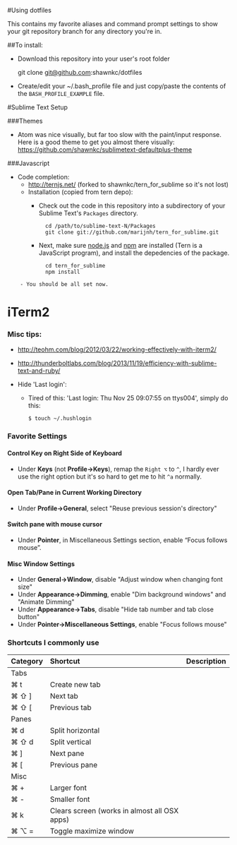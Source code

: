 #Using dotfiles

This contains my favorite aliases and command prompt settings to show your git repository branch for any directory you're in.

##To install:

- Download this repository into your user's root folder
  
  git clone git@github.com:shawnkc/dotfiles

- Create/edit your ~/.bash_profile file and just copy/paste the contents of the `BASH_PROFILE_EXAMPLE` file.

#Sublime Text Setup

###Themes

- Atom was nice visually, but far too slow with the paint/input response.  Here is a good theme to get you almost there visually:  https://github.com/shawnkc/sublimetext-defaultplus-theme

###Javascript

- Code completion:
	- http://ternjs.net/ (forked to shawnkc/tern_for_sublime so it's not lost)
	- Installation (copied from tern depo):
		- Check out the code in this repository into a subdirectory of your Sublime Text's `Packages` directory.
		
			    cd /path/to/sublime-text-N/Packages
			    git clone git://github.com/marijnh/tern_for_sublime.git
		
		- Next, make sure [node.js][node] and [npm][npm] are installed (Tern is a JavaScript program), and install the depedencies of the package.
		
[node]: http://nodejs.org
[npm]: https://npmjs.org/
		
			    cd tern_for_sublime
			    npm install
		
		- You should be all set now.
		
# iTerm2
### Misc tips:

- http://teohm.com/blog/2012/03/22/working-effectively-with-iterm2/
- http://thunderboltlabs.com/blog/2013/11/19/efficiency-with-sublime-text-and-ruby/

- Hide 'Last login':
  
  - Tired of this: 'Last login: Thu Nov 25 09:07:55 on ttys004', simply do this:

      ````$ touch ~/.hushlogin````

### Favorite Settings

#### Control Key on Right Side of Keyboard

- Under **Keys** (not **Profile->Keys**), remap the `Right ⌥` to `^`, I hardly ever use the right option but it's so hard to get me to hit `^a` normally.

#### Open Tab/Pane in Current Working Directory

- Under **Profile->General**, select "Reuse previous session's directory"

#### Switch pane with mouse cursor

- Under **Pointer**, in Miscellaneous Settings section, enable “Focus follows mouse”.

#### Misc Window Settings

- Under **General->Window**, disable "Adjust window when changing font size"
- Under **Appearance->Dimming**, enable "Dim background windows" and "Animate Dimming"
- Under **Appearance->Tabs**, disable "Hide tab number and tab close button"
- Under **Pointer->Miscellaneous Settings**, enable "Focus follows mouse"

### Shortcuts I commonly use

Category | Shortcut | Description
:------- | :------- | :----------
Tabs ||
 |⌘ t  	| Create new tab
 |⌘ ⇧ ]	| Next tab
 |⌘ ⇧ [	| Previous tab
Panes ||
 |⌘ d  	| Split horizontal
 |⌘ ⇧ d  | Split vertical
 |⌘ ]	| Next pane
 |⌘ [	| Previous pane
Misc ||
 |⌘ +	| Larger font
 |⌘ -	| Smaller font
 |⌘ k	| Clears screen (works in almost all OSX apps)
 |⌘ ⌥ =	| Toggle maximize window





















